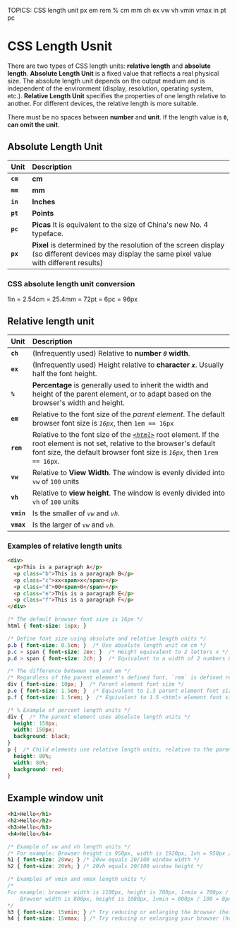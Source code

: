 TOPICS: CSS length unit
        px
        em
        rem
        %
        cm
        mm
        ch
        ex
        vw
        vh
        vmin
        vmax
        in
        pt
        pc

# CSS Length Usnit

There are two types of CSS length units: **relative length** and **absolute length**.
**Absolute Length Unit** is a fixed value that reflects a real physical size. The absolute length
unit depends on the output medium and is independent of the environment (display, resolution,
operating system, etc.). **Relative Length Unit** specifies the properties of one length relative
to another. For different devices, the relative length is more suitable.

There must be no spaces between **number** and **unit**. If the length value is **`0`**,
**can omit the unit**.

## Absolute Length Unit

| Unit | Description |
| :--- | :--- |
| **`cm`** | **cm** |
| **`mm`** | **mm** |
| **`in`** | **Inches** |
| **`pt`** | **Points** |
| **`pc`** | **Picas** It is equivalent to the size of China's new No. 4 typeface. |
| **`px`** | **Pixel** is determined by the resolution of the screen display (so different devices may display the same pixel value with different results) |

### CSS absolute length unit conversion

1in = 2.54cm = 25.4mm = 72pt = 6pc = 96px

## Relative length unit

| Unit | Description |
| :--- | :--- |
| **`ch`** | (Infrequently used) Relative to **number *`0`* width**. |
| **`ex`** | (Infrequently used) Height relative to **character *`x`***. Usually half the font height. |
| **`%`** | **Percentage** is generally used to inherit the width and height of the parent element, or to adapt based on the browser's width and height. |
| **`em`** | Relative to the font size of the *parent element*. The default browser font size is *`16px`*, then `1em == 16px` |
| **`rem`** | Relative to the font size of the [*`<html>`*](/en/webfrontend/<html>) root element. If the root element is not set, relative to the browser's default font size, the default browser font size is *`16px`*, then `1rem == 16px`.|
| **`vw`** | Relative to **View Width**. The window is evenly divided into `vw` of `100` units |
| **`vh`** | Relative to **view height**. The window is evenly divided into `vh` of `100` units |
| **`vmin`** | Is the smaller of *`vw`* and *`vh`*.|
| **`vmax`** | Is the larger of *`vw`* and *`vh`*.|

### Examples of relative length units

```html
<div>
  <p>This is a paragraph A</p>
  <p class="b">This is a paragraph B</p>
  <p class="c">xx<span>x</span></p>
  <p class="d">00<span>0</span></p>
  <p class="e">This is a paragraph E</p>
  <p class="f">This is a paragraph F</p>
</div>
```

```css
/* The default browser font size is 16px */
html { font-size: 16px; }

/* Define font size using absolute and relative length units */
p.b { font-size: 0.5cm; }  /* Use absolute length unit cm cm */
p.c > span { font-size: 2ex; }  /* Height equivalent to 2 letters x */
p.d > span { font-size: 2ch; }  /* Equivalent to a width of 2 numbers 0 */

/* The difference between rem and em */
/* Regardless of the parent element's defined font, `rem` is defined relative to the <html> root element */
div { font-size: 10px; }  /* Parent element font size */
p.e { font-size: 1.5em; }  /* Equivalent to 1.5 parent element font size, ie 1.5 x 10px = 15px (1em = 10px) */
p.f { font-size: 1.5rem; }  /* Equivalent to 1.5 <html> element font sizes, ie 1.5 x 16px = 24px (1rem = 16px) */

/* % Example of percent length units */
div {  /* The parent element uses absolute length units */
  height: 150px;
  width: 150px;
  background: black;
}
p {  /* Child elements use relative length units, relative to the parent element */
  height: 80%;
  width: 80%;
  background: red;
}
```

## Example window unit

```html
<h1>Hello</h1>
<h2>Hello</h2>
<h3>Hello</h3>
<h4>Hello</h4>
```

```css
/* Example of vw and vh length units */
/* For example: Browser height is 950px, width is 1920px, 1vh = 950px / 100 = 9.5px, 1vw = 1920px / 100 = 19.2px. */
h1 { font-size: 20vw; } /* 20vw equals 20/100 window width */
h2 { font-size: 20vh; } /* 20vh equals 20/100 window height */

/* Examples of vmin and vmax length units */
/*
For example: browser width is 1100px, height is 700px, 1vmin = 700px / 100 = 7px, 1vmax = 1100/100 = 11px.
    Browser width is 800px, height is 1080px, 1vmin = 800px / 100 = 8px, 1vmax = 1080px / 100 = 10.8px
*/
h3 { font-size: 15vmin; } /* Try reducing or enlarging the browser (height and width) to see how h3's font size changes. */
h4 { font-size: 15vmax; } /* Try reducing or enlarging your browser (height and width) to see how h4's font size changes. */
```
